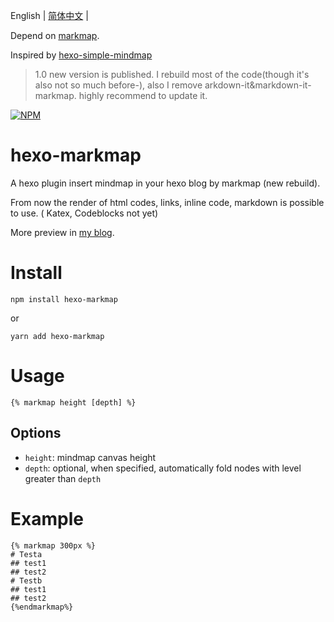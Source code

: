 English
| [简体中文](https://github.com/MaxChang3/hexo-markmap/blob/main/README.md) |

Depend on [markmap](https://github.com/gera2ld/markmap).

Inspired by [hexo-simple-mindmap](https://github.com/HunterXuan/hexo-simple-mindmap)

> 1.0 new version is published. I rebuild most of the code(though it's also not so much before-), also I remove arkdown-it&markdown-it-markmap. highly recommend to update it.

[![NPM](https://nodei.co/npm/hexo-markmap.png)](https://nodei.co/npm/hexo-markmap/)

# hexo-markmap
A hexo plugin insert mindmap in your hexo blog by markmap (new rebuild).

From now the render of html codes, links, inline code, markdown is possible to use. ( Katex, Codeblocks not yet)

More preview in [my blog](https://zhangmaimai.com/2021/02/23/hexo-mindmap-plugin/).

# Install
```
npm install hexo-markmap
```
or
```
yarn add hexo-markmap
```

# Usage
```
{% markmap height [depth] %}
```

## Options
- `height`: mindmap canvas height
- `depth`: optional, when specified, automatically fold nodes with level greater than `depth`

# Example 
```
{% markmap 300px %}
# Testa
## test1
## test2
# Testb
## test1
## test2
{%endmarkmap%}
```

